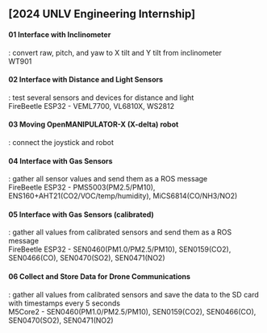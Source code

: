 ## [2024 UNLV Engineering Internship]

#### 01 Interface with Inclinometer  
 : convert raw, pitch, and yaw to X tilt and Y tilt from inclinometer  
   WT901  
 
#### 02 Interface with Distance and Light Sensors  
 : test several sensors and devices for distance and light  
   FireBeetle ESP32 - VEML7700, VL6810X, WS2812  
 
#### 03 Moving OpenMANIPULATOR-X (X-delta) robot  
 : connect the joystick and robot  
 
#### 04 Interface with Gas Sensors  
 : gather all sensor values and send them as a ROS message  
   FireBeetle ESP32 - PMS5003(PM2.5/PM10), ENS160+AHT21(CO2/VOC/temp/humidity), MiCS6814(CO/NH3/NO2)  
 
#### 05 Interface with Gas Sensors (calibrated)  
 : gather all values from calibrated sensors and send them as a ROS message  
   FireBeetle ESP32 - SEN0460(PM1.0/PM2.5/PM10), SEN0159(CO2), SEN0466(CO), SEN0470(SO2), SEN0471(NO2)  
 
#### 06 Collect and Store Data for Drone Communications  
  : gather all values from calibrated sensors and save the data to the SD card with timestamps every 5 seconds  
    M5Core2 - SEN0460(PM1.0/PM2.5/PM10), SEN0159(CO2), SEN0466(CO), SEN0470(SO2), SEN0471(NO2)  
